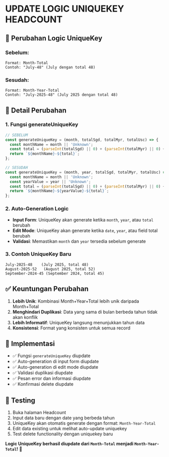 # UPDATE LOGIC UNIQUEKEY HEADCOUNT

## 🔄 **Perubahan Logic UniqueKey**

### **Sebelum:**
```
Format: Month-Total
Contoh: "July-48" (July dengan total 48)
```

### **Sesudah:**
```
Format: Month-Year-Total
Contoh: "July-2025-48" (July 2025 dengan total 48)
```

## 📝 **Detail Perubahan**

### 1. **Fungsi generateUniqueKey**
```javascript
// SEBELUM
const generateUniqueKey = (month, totalSgd, totalMyr, totalUsc) => {
  const monthName = month || 'Unknown';
  const total = (parseInt(totalSgd) || 0) + (parseInt(totalMyr) || 0) + (parseInt(totalUsc) || 0);
  return `${monthName}-${total}`;
};

// SESUDAH
const generateUniqueKey = (month, year, totalSgd, totalMyr, totalUsc) => {
  const monthName = month || 'Unknown';
  const yearValue = year || 'Unknown';
  const total = (parseInt(totalSgd) || 0) + (parseInt(totalMyr) || 0) + (parseInt(totalUsc) || 0);
  return `${monthName}-${yearValue}-${total}`;
};
```

### 2. **Auto-Generation Logic**
- **Input Form**: UniqueKey akan generate ketika `month`, `year`, atau `total` berubah
- **Edit Mode**: UniqueKey akan generate ketika `date`, `year`, atau field total berubah
- **Validasi**: Memastikan `month` dan `year` tersedia sebelum generate

### 3. **Contoh UniqueKey Baru**
```
July-2025-48    (July 2025, total 48)
August-2025-52   (August 2025, total 52)
September-2024-45 (September 2024, total 45)
```

## ✅ **Keuntungan Perubahan**

1. **Lebih Unik**: Kombinasi Month+Year+Total lebih unik daripada Month+Total
2. **Menghindari Duplikasi**: Data yang sama di bulan berbeda tahun tidak akan konflik
3. **Lebih Informatif**: UniqueKey langsung menunjukkan tahun data
4. **Konsistensi**: Format yang konsisten untuk semua record

## 🔧 **Implementasi**

- ✅ Fungsi `generateUniqueKey` diupdate
- ✅ Auto-generation di input form diupdate
- ✅ Auto-generation di edit mode diupdate
- ✅ Validasi duplikasi diupdate
- ✅ Pesan error dan informasi diupdate
- ✅ Konfirmasi delete diupdate

## 🚀 **Testing**

1. Buka halaman Headcount
2. Input data baru dengan date yang berbeda tahun
3. UniqueKey akan otomatis generate dengan format: `Month-Year-Total`
4. Edit data existing untuk melihat auto-update uniquekey
5. Test delete functionality dengan uniquekey baru

**Logic UniqueKey berhasil diupdate dari `Month-Total` menjadi `Month-Year-Total`!** 🎉 